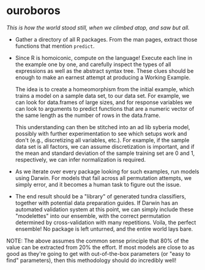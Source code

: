 ouroboros
=========

*This is how the world stood still, when we climbed atop, and saw but all.*

 * Gather a directory of all R packages. From the man pages, extract those functions that mention `predict`.

 * Since R is homoiconic, compute on the language! Execute each line in the example one by one, and
   carefully inspect the types of all expressions as well as the abstract syntax tree. These clues should
   be enough to make an earnest attempt at producing a Working Example.
   
   The idea is to create a homeomorphism
   from the initial example, which trains a model on a sample data set, to our data set. For example, we can
   look for data.frames of large sizes, and for response variables we can look to arguments to predict functions
   that are a numeric vector of the same length as the number of rows in the data.frame.

   This understanding can then be stitched into an ad lib syberia model, possibly with further experimentation to
   see which setups work and don't (e.g., discretizing all variables, etc.). For example, if the sample data set
   is all factors, we can assume discretization is important, and if the mean and standard deviation of the sample
   training set are 0 and 1, respectively, we can infer normalization is required.
  
 * As we iterate over every package looking for such examples, run models using Darwin. For models that fail
   across all permutation attempts, we simply error, and it becomes a human task to figure out the issue. 

 * The end result should be a "library" of generated tundra classifiers, together with potential data preparation
   guides. If Darwin has an automated validation system at this point, we can simply include these "modelettes"
   into our ensemble, with the correct permutation determined by cross-validation with many repetitions. Voila,
   the perfect ensemble! No package is left unturned, and the entire world lays bare.

NOTE: The above assumes the common sense principle that 80% of the value can be extracted from 20% the effort.
If most models are close to as good as they're going to get with out-of-the-box parameters (or "easy to find"
parameters), then this methodology should do incredibly well!
